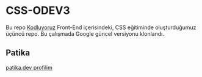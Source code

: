 # CSS-ODEV3

Bu repo [Kodluyoruz](https://kodluyoruz.org/) Front-End içerisindeki, CSS eğitiminde oluşturduğumuz üçüncü repo.
Bu çalışmada Google güncel versiyonu klonlandı.

## Patika

[patika.dev profilim](https://app.patika.dev/minorx)
